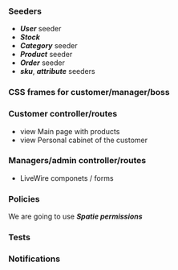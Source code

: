 ### Seeders
- **_User_** seeder
- **_Stock_**
- **_Category_** seeder
- **_Product_** seeder
- _**Order**_ seeder
- **_sku_**, **_attribute_** seeders


### CSS frames for customer/manager/boss


### Customer controller/routes

- view Main page with products
- view Personal cabinet of the customer

### Managers/admin controller/routes

- LiveWire componets / forms

### Policies
We are going to use **_Spatie permissions_**

### Tests

### Notifications

